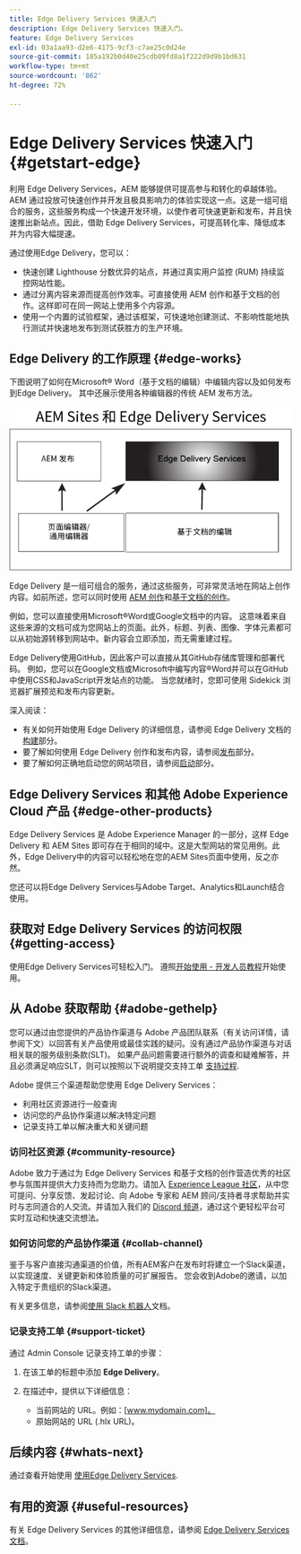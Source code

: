 ```yaml
---
title: Edge Delivery Services 快速入门
description: Edge Delivery Services 快速入门。
feature: Edge Delivery Services
exl-id: 03a1aa93-d2e6-4175-9cf3-c7ae25c0d24e
source-git-commit: 185a192b0d40e25cdb09fd8a1f222d9d9b1bd631
workflow-type: tm+mt
source-wordcount: '862'
ht-degree: 72%

---
```


# Edge Delivery Services 快速入门 {#getstart-edge}

利用 Edge Delivery Services，AEM 能够提供可提高参与和转化的卓越体验。AEM 通过投放可快速创作并开发且极具影响力的体验实现这一点。这是一组可组合的服务，这些服务构成一个快速开发环境，以使作者可快速更新和发布，并且快速推出新站点。因此，借助 Edge Delivery Services，可提高转化率、降低成本并为内容大幅提速。

通过使用Edge Delivery，您可以：

* 快速创建 Lighthouse 分数优异的站点，并通过真实用户监控 (RUM) 持续监控网站性能。
* 通过分离内容来源而提高创作效率。可直接使用 AEM 创作和基于文档的创作。这样即可在同一网站上使用多个内容源。
* 使用一个内置的试验框架，通过该框架，可快速地创建测试、不影响性能地执行测试并快速地发布到测试获胜方的生产环境。

## Edge Delivery 的工作原理 {#edge-works}

下图说明了如何在Microsoft® Word（基于文档的编辑）中编辑内容以及如何发布到Edge Delivery。 其中还展示使用各种编辑器的传统 AEM 发布方法。

![Edge Delivery 架构](assets/edgedelivery.png)

Edge Delivery 是一组可组合的服务，通过这些服务，可非常灵活地在网站上创作内容。如前所述，您可以同时使用 [AEM 创作](https://experienceleague.adobe.com/docs/experience-manager-cloud-service/content/sites/authoring/getting-started/concepts.html)和[基于文档的创作](https://www.hlx.live/docs/authoring)。

例如，您可以直接使用Microsoft®Word或Google文档中的内容。 这意味着来自这些来源的文档可成为您网站上的页面。此外，标题、列表、图像、字体元素都可以从初始源转移到网站中。新内容会立即添加，而无需重建过程。

Edge Delivery使用GitHub，因此客户可以直接从其GitHub存储库管理和部署代码。 例如，您可以在Google文档或Microsoft中编写内容®Word并可以在GitHub中使用CSS和JavaScript开发站点的功能。 当您就绪时，您即可使用 Sidekick 浏览器扩展预览和发布内容更新。

深入阅读：

* 有关如何开始使用 Edge Delivery 的详细信息，请参阅 Edge Delivery 文档的[构建](https://www.hlx.live/docs/#build)部分。
* 要了解如何使用 Edge Delivery 创作和发布内容，请参阅[发布](https://www.hlx.live/docs/authoring)部分。
* 要了解如何正确地启动您的网站项目，请参阅[启动](https://www.hlx.live/docs/#launch)部分。

## Edge Delivery Services 和其他 Adobe Experience Cloud 产品 {#edge-other-products}

Edge Delivery Services 是 Adobe Experience Manager 的一部分，这样 Edge Delivery 和 AEM Sites 即可存在于相同的域中。这是大型网站的常见用例。此外，Edge Delivery中的内容可以轻松地在您的AEM Sites页面中使用，反之亦然。

您还可以将Edge Delivery Services与Adobe Target、Analytics和Launch结合使用。

## 获取对 Edge Delivery Services 的访问权限 {#getting-access}

使用Edge Delivery Services可轻松入门。 遵照[开始使用 - 开发人员教程](https://www.hlx.live/developer/tutorial)开始使用。

## 从 Adobe 获取帮助 {#adobe-gethelp}

您可以通过由您提供的产品协作渠道与 Adobe 产品团队联系（有关访问详情，请参阅下文）以回答有关产品使用或最佳实践的疑问。没有通过产品协作渠道与对话相关联的服务级别条款(SLT)。 如果产品问题需要进行额外的调查和疑难解答，并且必须满足响应SLT，则可以按照以下说明提交支持工单 [支持过程](https://experienceleague.adobe.com/?lang=en&amp;support-tab=home#support).

Adobe 提供三个渠道帮助您使用 Edge Delivery Services：

* 利用社区资源进行一般查询
* 访问您的产品协作渠道以解决特定问题
* 记录支持工单以解决重大和关键问题

### 访问社区资源 {#community-resource}

Adobe 致力于通过为 Edge Delivery Services 和基于文档的创作营造优秀的社区参与氛围并提供大力支持而为您助力。请加入 [Experience League 社区](https://adobe.ly/3Q6kTKl)，从中您可提问、分享反馈、发起讨论、向 Adobe 专家和 AEM 顾问/支持者寻求帮助并实时与志同道合的人交流。并请加入我们的 [Discord 频道](https://discord.gg/aem-live)，通过这个更轻松平台可实时互动和快速交流想法。

### 如何访问您的产品协作渠道 {#collab-channel}

鉴于与客户直接沟通渠道的价值，所有AEM客户在发布时将建立一个Slack渠道，以实现速度、关键更新和体验质量的可扩展报告。 您会收到Adobe的邀请，以加入特定于贵组织的Slack渠道。

有关更多信息，请参阅[使用 Slack 机器人](https://www.hlx.live/docs/slack)文档。

### 记录支持工单 {#support-ticket}

通过 Admin Console 记录支持工单的步骤：

1. 在该工单的标题中添加 **Edge Delivery**。
2. 在描述中，提供以下详细信息：

   * 当前网站的 URL。例如：[www.mydomain.com]。
   * 原始网站的 URL (.hlx URL)。

## 后续内容 {#whats-next}

通过查看开始使用 [使用Edge Delivery Services](/help/edge/using.md).

## 有用的资源 {#useful-resources}

有关 Edge Delivery Services 的其他详细信息，请参阅 [Edge Delivery Services 文档](https://www.hlx.live/docs/)。
